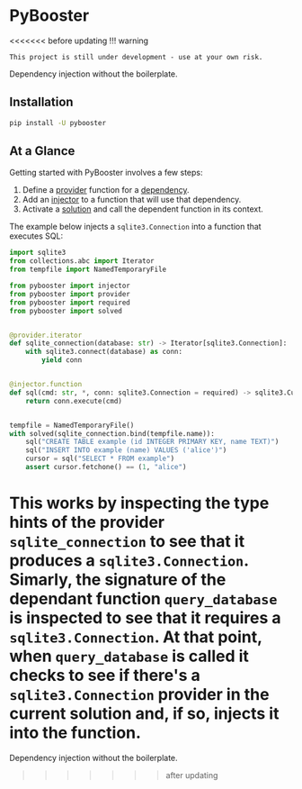 # PyBooster

<<<<<<< before updating
!!! warning

    This project is still under development - use at your own risk.

Dependency injection without the boilerplate.

## Installation

```bash
pip install -U pybooster
```

## At a Glance

Getting started with PyBooster involves a few steps:

1. Define a [provider](concepts.md#providers) function for a
    [dependency](concepts.md#dependencies).
1. Add an [injector](concepts.md#injectors) to a function that will use that dependency.
1. Activate a [solution](concepts.md#solutions) and call the dependent function in its context.

The example below injects a `sqlite3.Connection` into a function that executes SQL:

```python
import sqlite3
from collections.abc import Iterator
from tempfile import NamedTemporaryFile

from pybooster import injector
from pybooster import provider
from pybooster import required
from pybooster import solved


@provider.iterator
def sqlite_connection(database: str) -> Iterator[sqlite3.Connection]:
    with sqlite3.connect(database) as conn:
        yield conn


@injector.function
def sql(cmd: str, *, conn: sqlite3.Connection = required) -> sqlite3.Cursor:
    return conn.execute(cmd)


tempfile = NamedTemporaryFile()
with solved(sqlite_connection.bind(tempfile.name)):
    sql("CREATE TABLE example (id INTEGER PRIMARY KEY, name TEXT)")
    sql("INSERT INTO example (name) VALUES ('alice')")
    cursor = sql("SELECT * FROM example")
    assert cursor.fetchone() == (1, "alice")
```

This works by inspecting the type hints of the provider `sqlite_connection` to see that
it produces a `sqlite3.Connection`. Simarly, the signature of the dependant function
`query_database` is inspected to see that it requires a `sqlite3.Connection`. At that
point, when `query_database` is called it checks to see if there's a
`sqlite3.Connection` provider in the current solution and, if so, injects it into the
function.
=======
Dependency injection without the boilerplate.
>>>>>>> after updating
